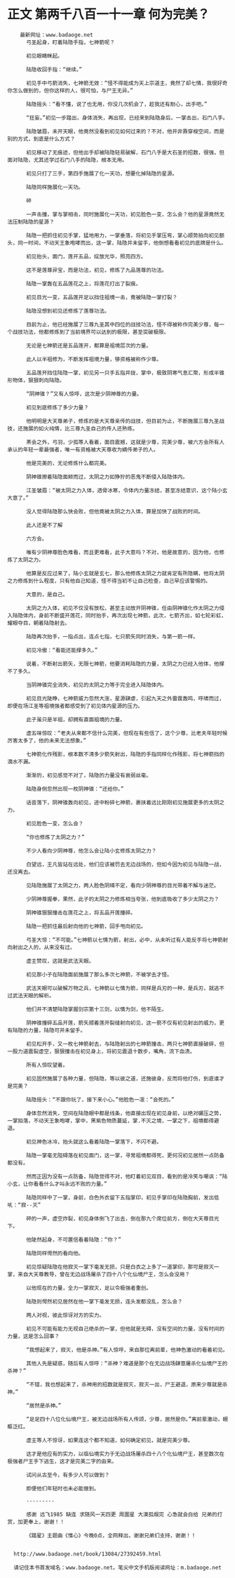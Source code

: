 # 正文 第两千八百一十一章 何为完美？
        最新网址：www.badaoge.net
          弓圣起身，盯着陆隐手指，七神箭呢？
      
          初见眼睛眯起。
      
          陆隐收回手指：“继续。”
      
          初见手中弓箭消失，七神箭无效：“怪不得能成为天上宗道主，竟然了却七情，我很好奇你怎么做到的，但你这样的人，很可怕，与尸王无异。”
      
          陆隐摇头：“看不懂，说了也无用，你没几次机会了，趁我还有耐心，出手吧。”
      
          “狂妄。”初见一步踏出，身体消失，再出现，已经来到陆隐身后，一掌击出，石门八手。
      
          陆隐皱眉，未开天眼，他竟然没看到初见如何过来的？不对，他并非靠穿梭空间，而是别的方式，到底是什么方式？
      
          初见移动了无痕迹，但他出手却被陆隐轻易破解，石门八手是大石圣的招数，很强，但面对陆隐，尤其还学过石门八手的陆隐，根本无用。
      
          初见只打了三手，第四手施展了化一天功，想要化掉陆隐的星源。
      
          陆隐同样施展化一天功。
      
          砰
      
          一声击撞，掌与掌相击，同时施展化一天功，初见脸色一变，怎么会？他的星源竟然无法压制陆隐的星源？
      
          陆隐一把抓住初见手掌，猛地用力，一掌垂落，将初见手掌压弯，掌心顺势拍向初见额头，同一时间，不动天王象咆哮而出，这一掌，陆隐并未留手，他倒想看看初见的底牌是什么。
      
          初见抬头，面门，莲开五品，绽放光华，照亮四方。
      
          这不是莲尊异宝，而是功法，初见，修炼了九品莲尊的功法。
      
          陆隐一掌轰在五品莲花之上，将莲花打出了裂痕。
      
          初见目光一变，五品莲开足以挡住祖境一击，竟被陆隐一掌打裂？
      
          陆隐没想到初见还修炼了莲尊功法。
      
          目前为止，他已经施展了三尊九圣其中四位的战技功法，怪不得被称作完美少尊，每一个战技功法，他都修炼到了当前境界可以达到的极限，甚至突破极限。
      
          无论是七神箭还是五品莲开，都算是祖境层次的力量。
      
          此人以半祖修为，不断发挥祖境力量，够资格被称作少尊。
      
          五品莲开挡住陆隐一掌，初见另一只手五指并拢，掌中，极致阴寒气息汇聚，形成半锥形物体，狠狠刺向陆隐。
      
          “阴神锥？”又有人惊呼，这次是少阴神尊的力量。
      
          初见到底修炼了多少力量？
      
          他明明是大天尊弟子，修炼的是大天尊亲传的战技，但目前为止，不断施展三尊九圣战技，还施展的如火纯情，比三尊九圣自己的传人还熟练。
      
          茶会之外，弓羽，少孤等人看着，面目震撼，这就是少尊，完美少尊，被六方会所有人承认的年轻一辈最强者，唯一有资格被大天尊收为嫡传弟子的人。
      
          他是完美的，无论修炼什么都完美。
      
          阴神锥擦着陆隐面颊而过，太阴之力如狰狞的恶鬼不断侵入陆隐体内。
      
          江圣皱眉：“被太阴之力入体，透骨冰寒，令体内力量冻结，甚至冻结意识，这个陆小玄大意了。”
      
          没人觉得陆隐那么快会败，但他竟被太阴之力入体，算是加快了战败的时间。
      
          此人还是不了解
      
          六方会。
      
          唯有少阴神尊脸色难看，而且更难看，此子大意吗？不对，他是故意的，因为他，也修炼了太阴之力。
      
          他算是反应过来了，陆小玄就是玄七，那么他修炼太阴之力就肯定有所隐瞒，他将太阴之力修炼到什么程度，只有他自己知道，怪不得当初不让自己检查，自己早应该警惕的。
      
          大意的，是自己。
      
          太阴之力入体，初见不仅没有放松，甚至主动放开阴神锥，任由阴神锥化作太阴之力侵入陆隐体内，身前不断盛开莲花，同时抬手，再次出现七神箭，此次，七箭齐出，如七轮彩虹，耀眼夺目，朝着陆隐射去。
      
          陆隐再次抬手，一指点出，连点七指，七只箭矢同时消失，与第一箭一样。
      
          初见冷傲：“看能还能撑多久。”
      
          说着，不断射出箭矢，无限七神箭，他要消耗陆隐的力量，太阴之力已经入他体，他撑不了多久。
      
          当阴神锥完全消失，初见的太阴之力等于完全进入陆隐体内。
      
          初见目光陡睁，七神箭威力忽然大涨，星源肆虐，引起九天之外雷霆轰鸣，呼啸而过，即便在场江圣等祖境强者都感受到了初见体内星源的压力。
      
          此子虽只是半祖，却拥有直面祖境的力量。
      
          虚五味惊叹：“老夫从来都不信什么完美，但现在有些信了，这个少尊，比老夫年轻时候厉害太多了，他的未来无法想象。”
      
          七神箭化作残影，根本数不清多少箭矢射出，陆隐的手指同样化作残影，将七神箭挡的滴水不漏。
      
          渐渐的，初见感觉不对了，陆隐的力量没有衰弱丝毫。
      
          陆隐身侧忽然出现一枚阴神锥：“还给你。”
      
          话音落下，阴神锥轰向初见，途中粉碎七神箭，裹挟着远比刚刚初见施展更多的太阴之力。
      
          初见脸色一变，怎么会？
      
          “你也修炼了太阴之力？”
      
          不少人看向少阴神尊，他怎么会让陆小玄修炼太阴之力？
      
          白望远，王凡皆站在远处，他们应该被罚去无边战场的，但如今因为初见与陆隐一战，还没离去。
      
          见陆隐施展了太阴之力，两人脸色阴晴不定，看向少阴神尊的目光带着不解与迷茫。
      
          少阴神尊握拳，果然，此子的太阴之力修炼相当夸张，他到底吸收了多少太阴之力？
      
          阴神锥狠狠撞击在莲花之上，将五品开莲撞碎。
      
          陆隐一把抓住最后射向他的七神箭，回手甩向初见。
      
          弓圣大惊：“不可能。”七神箭以七情为箭，射出，必中，从未听过有人能反手将七神箭射向射出之人的，从来没有过。
      
          虚主赞叹，这就是武法天眼。
      
          初见那小子在陆隐面前施展了那么多次七神箭，不被学去才怪。
      
          武法天眼可以破解万物之兵，七神箭以七情为箭，同样是兵刃的一种，是兵刃，就逃不过武法天眼的解析。
      
          他们并不清楚陆隐掌握剑宗第十三剑，以情为剑，他不陌生。
      
          阴神锥撞碎五品开莲，箭矢顺着莲开裂缝射向初见，这一箭不仅有初见射出的威力，更有陆隐的力量，陆隐可并未留手。
      
          初见松开手，又一枚七神箭射去，与陆隐射出的七神箭撞击，两只七神箭直接破碎，但一股力道震裂虚空，狠狠撞击在初见身上，将初见震退十数步，嘴角，流下血渍。
      
          所有人惊叹望着。
      
          初见固然施展了各种力量，但陆隐，等以彼之道，还施彼身，反而将他打伤，到底谁才是完美？
      
          陆隐摇头：“不跟你玩了，接下来小心。”他脸色一凛：“会死的。”
      
          身体忽然消失，空间在陆隐眼中都是线条，他直接出现在初见身前，以绝对碾压之势，一掌拍落，不动天王象咆哮，掌中，黑紫色物质蔓延，掌.不灭之境，一掌之下，祖境都得避退。
      
          初见神色冰冷，抬头就这么看着陆隐一掌落下，不闪不避。
      
          陆隐一掌毫无阻碍落在初见面门，这一掌，寻常祖境都得死，更何况初见居然一点防备都没有。
      
          然而正因为没有一点防备，陆隐觉得不对，他盯着初见双目，看到的是冷笑与嘲讽：“陆小玄，让你看看什么才叫永远不败的力量。”
      
          陆隐同样中了一掌，身前，白色外衣留下五指掌印，初见手掌印在陆隐胸前，发出低吼：“寂--灭”
      
          砰的一声，虚空炸裂，初见身体倒飞了出去，倒在那九个席位前方，倒在大天尊目光下。
      
          他陡然起身，不可置信看着陆隐：“你？”
      
          陆隐同样愕然的看向他。
      
          初见惊疑陆隐在他寂灭一掌下毫发无损，只是白衣之上多了一道掌印，那可是寂灭一掌，来自大天尊教导，曾在无边战场屠杀了四十八个化仙境尸王，怎么会没用？
      
          以他现在的力量，全力一掌寂灭，足以令极强者重创。
      
          陆隐则愕然初见居然在他一掌下毫发无损，连头发都没乱，怎么会？
      
          两人对视，彼此惊讶对方的实力。
      
          初见不可能有能力无视自己绝杀的一掌，但他就是无碍，没有空间的力量，没有时间的力量，这是怎么回事？
      
          “我想起来了，寂灭，他是杀神。”有人惊呼，来自那位离前辈，他神色激动的看着初见。
      
          其他人先是疑惑，随后有人惊呼：“杀神？难道是那个在无边战场肆意屠杀化仙境尸王的杀神？”
      
          “不错，我也想起来了，杀神用的招数就是寂灭，寂灭一出，尸王避退，原来少尊就是杀神。”
      
          “居然是杀神。”
      
          “足足四十八位化仙境尸王，被无边战场所有人传颂，少尊，居然是你。”离前辈激动，眼眶泛红。
      
          虚主等人不惊讶，如果连这个都不知道，如何确定初见，就是完美少尊。
      
          这才是他应有的实力，以临仙境实力于无边战场屠杀四十八个化仙境尸王，甚至数次在极强者尸王手下逃生，这才是完美二字的由来。
      
          试问从古至今，有多少人可以做到？
      
          即便他们年轻时也未必能做到。
      
          ---------
      
          感谢 远飞1985 缺连 求随风一天四更 周圍星 大漠孤烟完 心急就会白给 兄弟的打赏，加更奉上，谢谢！！
      
          《踏星》主题曲《惟心》今晚0点，全网释出，谢谢兄弟们支持，谢谢！！
      
      
      http://www.badaoge.net/book/13084/27392459.html
      
      请记住本书首发域名：www.badaoge.net。笔尖中文手机版阅读网址：m.badaoge.net